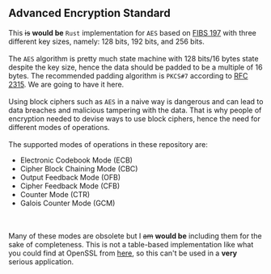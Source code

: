 ## Advanced Encryption Standard

This ~~is~~ <b>would be</b> ``Rust`` implementation for ```AES``` based on [FIBS 197](https://csrc.nist.gov/publications/detail/fips/197/final) with three different key sizes, namely: 128 bits, 192 bits, and 256 bits.
</br></br>The ```AES``` algorithm is pretty much state machine with 128 bits/16 bytes state despite the key size, hence the data should be </b>padded</b> to be a multiple of 16 bytes. The recommended padding algorithm is ```PKCS#7``` according to [RFC 2315](https://www.ietf.org/rfc/rfc2315.txt). We are going to have it here.
</br></br>Using block ciphers such as ```AES``` in a naive way is dangerous and can lead to data breaches and malicious tampering with the data. That is why people of encryption needed to devise ways to use block ciphers, hence the need for different modes of operations.</br></br>The supported modes of operations in these repository are:</br>
* Electronic Codebook Mode (ECB)
* Cipher Block Chaining Mode (CBC)
* Output Feedback Mode (OFB)
* Cipher Feedback Mode (CFB)
* Counter Mode (CTR)
* Galois Counter Mode (GCM)

</br></br>Many of these modes are obsolete but I ~~am~~ <b>would be</b> including them for the sake of completeness. This is not a table-based implementation like what you could find at OpenSSL from [here](https://github.com/openssl/openssl/blob/master/crypto/aes/aes_core.c), so this can't be used in a **very** serious application.

